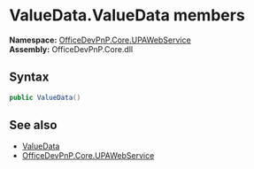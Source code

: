 # ValueData.ValueData members 
  

**Namespace:** [OfficeDevPnP.Core.UPAWebService](OfficeDevPnP.Core.UPAWebService.md)  
**Assembly:** OfficeDevPnP.Core.dll  
## Syntax
```C#
public ValueData()
```
## See also
- [ValueData](OfficeDevPnP.Core.UPAWebService.ValueData.md)
- [OfficeDevPnP.Core.UPAWebService](OfficeDevPnP.Core.UPAWebService.md)
